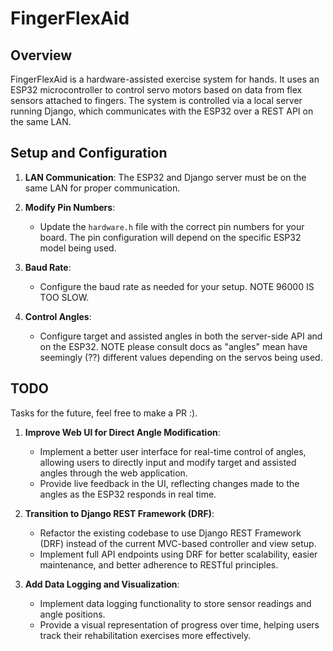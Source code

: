 # FingerFlexAid

## Overview

FingerFlexAid is a hardware-assisted exercise system for hands. It uses an ESP32 microcontroller to control servo motors based on data from flex sensors attached to fingers. The system is controlled via a local server running Django, which communicates with the ESP32 over a REST API on the same LAN.

## Setup and Configuration

1. **LAN Communication**: The ESP32 and Django server must be on the same LAN for proper communication.

2. **Modify Pin Numbers**: 
   - Update the `hardware.h` file with the correct pin numbers for your board. The pin configuration will depend on the specific ESP32 model being used.

3. **Baud Rate**: 
   - Configure the baud rate as needed for your setup. NOTE 96000 IS TOO SLOW.

4. **Control Angles**: 
   - Configure target and assisted angles in both the server-side API and on the ESP32. NOTE please consult docs as "angles" mean have seemingly (??) different values depending on the servos being used.

## TODO

Tasks for the future, feel free to make a PR :).

1. **Improve Web UI for Direct Angle Modification**:
   - Implement a better user interface for real-time control of angles, allowing users to directly input and modify target and assisted angles through the web application.
   - Provide live feedback in the UI, reflecting changes made to the angles as the ESP32 responds in real time.

2. **Transition to Django REST Framework (DRF)**:
   - Refactor the existing codebase to use Django REST Framework (DRF) instead of the current MVC-based controller and view setup.
   - Implement full API endpoints using DRF for better scalability, easier maintenance, and better adherence to RESTful principles.

3. **Add Data Logging and Visualization**:
   - Implement data logging functionality to store sensor readings and angle positions.
   - Provide a visual representation of progress over time, helping users track their rehabilitation exercises more effectively.
